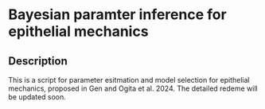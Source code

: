Bayesian paramter inference for epithelial mechanics
===

## Description

This is a script for parameter esitmation and model selection for epithelial mechanics, proposed in Gen and Ogita et al. 2024. 
The detailed redeme will be updated soon.
